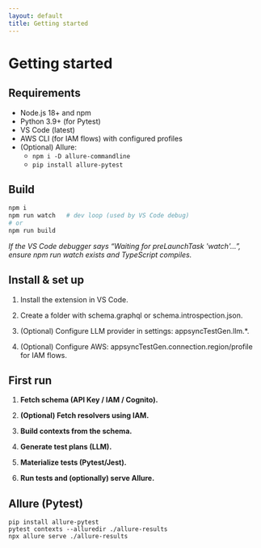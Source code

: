 ```yaml
---
layout: default
title: Getting started
---
```


# Getting started

## Requirements
- Node.js 18+ and npm
- Python 3.9+ (for Pytest)
- VS Code (latest)
- AWS CLI (for IAM flows) with configured profiles
- (Optional) Allure:
  - `npm i -D allure-commandline`
  - `pip install allure-pytest`

## Build
```bash
npm i
npm run watch   # dev loop (used by VS Code debug)
# or
npm run build
```
*If the VS Code debugger says “Waiting for preLaunchTask 'watch'…”, ensure npm run watch exists and TypeScript compiles.*

## Install & set up

1. Install the extension in VS Code.

2. Create a folder with schema.graphql or schema.introspection.json.

3. (Optional) Configure LLM provider in settings: appsyncTestGen.llm.*.

4. (Optional) Configure AWS: appsyncTestGen.connection.region/profile for IAM flows.

## First run

1. **Fetch schema (API Key / IAM / Cognito).**

2. **(Optional) Fetch resolvers using IAM.**

3. **Build contexts from the schema.**

4. **Generate test plans (LLM).**

5. **Materialize tests (Pytest/Jest).**

6. **Run tests and (optionally) serve Allure.**

## Allure (Pytest)
```
pip install allure-pytest
pytest contexts --alluredir ./allure-results
npx allure serve ./allure-results
```